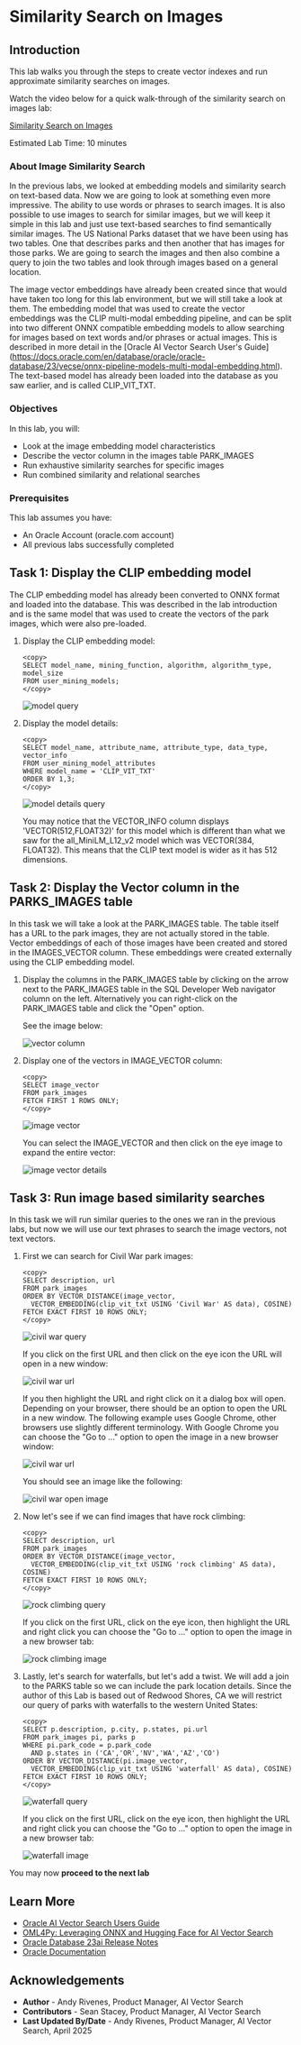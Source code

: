# Similarity Search on Images

## Introduction

This lab walks you through the steps to create vector indexes and run approximate similarity searches on images.

Watch the video below for a quick walk-through of the similarity search on images lab:

[Similarity Search on Images](https://videohub.oracle.com/media/Vector-Search-Image-Search-Lab/1_6hwxhdjg)

Estimated Lab Time: 10 minutes

### About Image Similarity Search

In the previous labs, we looked at embedding models and similarity search on text-based data. Now we are going to look at something even more impressive. The ability to use words or phrases to search images. It is also possible to use images to search for similar images, but we will keep it simple in this lab and just use text-based searches to find semantically similar images. The US National Parks dataset that we have been using has two tables. One that describes parks and then another that has images for those parks. We are going to search the images and then also combine a query to join the two tables and look through images based on a general location.

The image vector embeddings have already been created since that would have taken too long for this lab environment, but we will still take a look at them. The embedding model that was used to create the vector embeddings was the CLIP multi-modal embedding pipeline, and can be split into two different ONNX compatible embedding models to allow searching for images based on text words and/or phrases or actual images. This is described in more detail in the [Oracle AI Vector Search User's Guide] (https://docs.oracle.com/en/database/oracle/oracle-database/23/vecse/onnx-pipeline-models-multi-modal-embedding.html). The text-based model has already been loaded into the database as you saw earlier, and is called CLIP\_VIT\_TXT.


### Objectives

In this lab, you will:

* Look at the image embedding model characteristics
* Describe the vector column in the images table PARK_IMAGES
* Run exhaustive similarity searches for specific images
* Run combined similarity and relational searches

### Prerequisites

This lab assumes you have:
* An Oracle Account (oracle.com account)
* All previous labs successfully completed


## Task 1: Display the CLIP embedding model

The CLIP embedding model has already been converted to ONNX format and loaded into the database. This was described in the lab introduction and is the same model that was used to create the vectors of the park images, which were also pre-loaded.

1. Display the CLIP embedding model:

    ```
    <copy>
    SELECT model_name, mining_function, algorithm, algorithm_type, model_size
    FROM user_mining_models;
    </copy>
    ```

    ![model query](images/clip_emb_model.png " ")

      
2. Display the model details:

    ```
    <copy>
    SELECT model_name, attribute_name, attribute_type, data_type, vector_info
    FROM user_mining_model_attributes
    WHERE model_name = 'CLIP_VIT_TXT'
    ORDER BY 1,3;
    </copy>
    ```

    ![model details query](images/clip_emb_model_details.png " ")

    You may notice that the VECTOR\_INFO column displays 'VECTOR(512,FLOAT32)' for this model which is different than what we saw for the all\_MiniLM\_L12\_v2 model which was VECTOR(384, FLOAT32).  This means that the CLIP text model is wider as it has 512 dimensions.


## Task 2: Display the Vector column in the PARKS_IMAGES table

In this task we will take a look at the PARK\_IMAGES table. The table itself has a URL to the park images, they are not actually stored in the table. Vector embeddings of each of those images have been created and stored in the IMAGES\_VECTOR column. These embeddings were created externally using the CLIP embedding model.

1. Display the columns in the PARK\_IMAGES table by clicking on the arrow next to the PARK\_IMAGES table in the SQL Developer Web navigator column on the left. Alternatively you can right-click on the PARK\_IMAGES table and click the "Open" option.

    See the image below:

    ![vector column](images/park_images_columns.png " ")

2. Display one of the vectors in IMAGE\_VECTOR column:

    ```
    <copy>
    SELECT image_vector
    FROM park_images
    FETCH FIRST 1 ROWS ONLY;
    </copy>
    ```

    ![image vector](images/image_vector.png " ")

    You can select the IMAGE\_VECTOR and then click on the eye image to expand the entire vector:

    ![image vector details](images/image_vector_details.png " ")

## Task 3: Run image based similarity searches

In this task we will run similar queries to the ones we ran in the previous labs, but now we will use our text phrases to search the image vectors, not text vectors.

1. First we can search for Civil War park images:

    ```
    <copy>
    SELECT description, url
    FROM park_images
    ORDER BY VECTOR_DISTANCE(image_vector,
      VECTOR_EMBEDDING(clip_vit_txt USING 'Civil War' AS data), COSINE)
    FETCH EXACT FIRST 10 ROWS ONLY;
    </copy>
    ```

    ![civil war query](images/query_civil_war_1_run.png " ")

    If you click on the first URL and then click on the eye icon the URL will open in a new window:

    ![civil war url](images/query_civil_war_2_click_eye.png " ")
    
    If you then highlight the URL and right click on it a dialog box will open. Depending on your browser, there should be an option to open the URL in a new window. The following example uses Google Chrome, other browsers use slightly different terminology. With Google Chrome you can choose the "Go to ..." option to open the image in a new browser window:
    
    ![civil war url](images/query_civil_war_3_open_url.png " ")
    
    You should see an image like the following:

    ![civil war open image](images/civil_war.png " ")

2. Now let's see if we can find images that have rock climbing:

    ```
    <copy>
    SELECT description, url
    FROM park_images
    ORDER BY VECTOR_DISTANCE(image_vector,
      VECTOR_EMBEDDING(clip_vit_txt USING 'rock climbing' AS data), COSINE)
    FETCH EXACT FIRST 10 ROWS ONLY;
    </copy>
    ```

    ![rock climbing query](images/query_rock_climbing.png " ")

    If you click on the first URL, click on the eye icon, then highlight the URL and right click you can choose the "Go to ..." option to open the image in a new browser tab:

    ![rock climbing image](images/rock_climber.png " ")

3. Lastly, let's search for waterfalls, but let's add a twist. We will add a join to the PARKS table so we can include the park location details. Since the author of this Lab is based out of Redwood Shores, CA we will restrict our query of parks with waterfalls to the western United States:

    ```
    <copy>
    SELECT p.description, p.city, p.states, pi.url
    FROM park_images pi, parks p
    WHERE pi.park_code = p.park_code
      AND p.states in ('CA','OR','NV','WA','AZ','CO')
    ORDER BY VECTOR_DISTANCE(pi.image_vector,
      VECTOR_EMBEDDING(clip_vit_txt USING 'waterfall' AS data), COSINE)
    FETCH EXACT FIRST 10 ROWS ONLY;
    </copy>
    ```

    ![waterfall query](images/query_waterfall_location.png " ")

    If you click on the first URL, click on the eye icon, then highlight the URL and right click you can choose the "Go to ..." option to open the image in a new browser tab:

    ![waterfall image](images/waterfall.png " ")


You may now **proceed to the next lab**


## Learn More

* [Oracle AI Vector Search Users Guide](https://docs.oracle.com/en/database/oracle/oracle-database/23/vecse/index.html)
* [OML4Py: Leveraging ONNX and Hugging Face for AI Vector Search](https://blogs.oracle.com/machinelearning/post/oml4py-leveraging-onnx-and-hugging-face-for-advanced-ai-vector-search)
* [Oracle Database 23ai Release Notes](https://docs.oracle.com/en/database/oracle/oracle-database/23/rnrdm/index.html)
* [Oracle Documentation](http://docs.oracle.com)

## Acknowledgements
* **Author** - Andy Rivenes, Product Manager, AI Vector Search
* **Contributors** - Sean Stacey, Product Manager, AI Vector Search
* **Last Updated By/Date** - Andy Rivenes, Product Manager, AI Vector Search, April 2025
